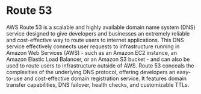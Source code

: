 # Route 53

AWS Route 53 is a scalable and highly available domain name system (DNS) service designed to give developers and businesses an extremely reliable and cost-effective way to route users to internet applications. This DNS service effectively connects user requests to infrastructure running in Amazon Web Services (AWS) - such as an Amazon EC2 instance, an Amazon Elastic Load Balancer, or an Amazon S3 bucket - and can also be used to route users to infrastructure outside of AWS. Route 53 conceals the complexities of the underlying DNS protocol, offering developers an easy-to-use and cost-effective domain registration service. It features domain transfer capabilities, DNS failover, health checks, and customizable TTLs.
